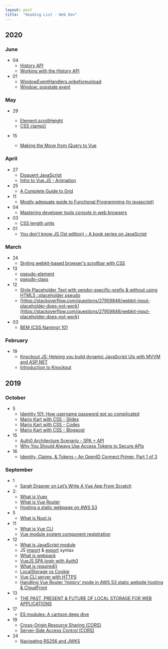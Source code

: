 ```yaml
---
layout: post
title:  "Reading List - Web Dev"
---
```


## 2020

### June
- 04
  - [History API](https://developer.mozilla.org/en-US/docs/Web/API/History_API)
  - [Working with the History API](https://developer.mozilla.org/en-US/docs/Web/API/History_API/Working_with_the_History_API)
- 01
  - [WindowEventHandlers.onbeforeunload](https://developer.mozilla.org/en-US/docs/Web/API/WindowEventHandlers/onbeforeunload)
  - [Window: popstate event](https://developer.mozilla.org/en-US/docs/Web/API/Window/popstate_event)
  
### May
- 29
  - [Element.scrollHeight](https://developer.mozilla.org/en-US/docs/Web/API/Element/scrollHeight)
  - [CSS clamp()](https://developer.mozilla.org/en-US/docs/Web/CSS/clamp)
  
- 15
  - [Making the Move from jQuery to Vue](https://css-tricks.com/making-the-move-from-jquery-to-vue/)
  
### April
- 27
  - [Eloquent JavaScript](https://eloquentjavascript.net/)
  - [Intro to Vue.JS - Animation](https://css-tricks.com/intro-to-vue-5-animations/)
- 25
  - [A Complete Guide to Grid](https://css-tricks.com/snippets/css/complete-guide-grid/)
- 11
  - [Mostly adequate guide to Functional Programming (in javascript)](https://github.com/MostlyAdequate/mostly-adequate-guide)
- 04
  - [Mastering developer tools console in web browsers](https://blog.teamtreehouse.com/mastering-developer-tools-console)
- 03
  - [CSS length units](https://developer.mozilla.org/en-US/docs/Web/CSS/length)
- 01
  - [You don't know JS (1st edition) - A book series on JavaScript](https://github.com/getify/You-Dont-Know-JS/blob/1st-ed/README.md)
  
### March
- 24
  - [Styling webkit-based browser's scrollbar with CSS](https://almaer.com/blog/creating-custom-scrollbars-with-css-how-css-isnt-great-for-every-task)
- 13
  - [pseudo-element](https://developer.mozilla.org/en-US/docs/Web/CSS/Pseudo-elements)
  - [pseudo-class](https://developer.mozilla.org/en-US/docs/Web/CSS/Pseudo-classes)
- 12
  - [Style Placeholder Text with vendor-specific-prefix & without using HTML5 ::placeholder pseudo](https://css-tricks.com/snippets/css/style-placeholder-text/)
  - [https://stackoverflow.com/questions/27959846/webkit-input-placeholder-does-not-work](https://stackoverflow.com/questions/27959846/webkit-input-placeholder-does-not-work)
- 03
  - [BEM (CSS Naming) 101](https://css-tricks.com/bem-101/)

### February
- 19
  - [Knockout JS: Helping you build dynamic JavaScript UIs with MVVM and ASP.NET](https://channel9.msdn.com/Events/MIX/MIX11/FRM08)
  - [Introduction to Knockout](https://knockoutjs.com/documentation/introduction.html)

## 2019

### October
- 5
  - [Identity 101: How username password got so complicated](https://www.youtube.com/watch?v=ga3u_4B7_Bw)
  - [Mario Kart with CSS - Slides](https://stephencook.dev/slides/mario-kart-css-talk/#/0/0)
  - [Mario Kart with CSS - Codes](https://codesandbox.io/s/zk15o120xl)
  - [Mario Kart with CSS - Blogpost](https://codeburst.io/mario-kart-css-7572bd2ce608)
- 15
  - [Auth0 Architecture Scenario - SPA + API](https://auth0.com/docs/architecture-scenarios/spa-api)
  - [Why You Should Always Use Access Tokens to Secure APIs](https://auth0.com/docs/api-auth/why-use-access-tokens-to-secure-apis)
- 16
  - [Identity, Claims, & Tokens – An OpenID Connect Primer, Part 1 of 3](https://developer.okta.com/blog/2017/07/25/oidc-primer-part-1)
    
### September
- 1
  - [Sarah Drasner on Let’s Write A Vue App From Scratch](https://vimeo.com/348717993)
- 2:
  - [What is Vuex](https://vuex.vuejs.org/)
  - [What is Vue Router](https://router.vuejs.org/)
  - [Hosting a static webpage on AWS S3](https://docs.aws.amazon.com/AmazonS3/latest/dev/WebsiteHosting.html)
- 5
  - [What is Nuxt.js](https://nuxtjs.org/)
- 11
  - [What is Vue CLI](https://cli.vuejs.org/guide/#components-of-the-system)
  - [Vue module system component registration](https://vuejs.org/v2/guide/components-registration.html#Module-Systems)
- 12
  - [What is JavaScript module](https://developer.mozilla.org/en-US/docs/Web/JavaScript/Guide/Modules)
  - JS [import](https://developer.mozilla.org/en-US/docs/Web/JavaScript/Reference/Statements/import) & [export](https://developer.mozilla.org/en-US/docs/web/javascript/reference/statements/export) syntax
  - [What is webpack](https://webpack.js.org/concepts/)
  - [VueJS SPA login with Auth0](https://auth0.com/docs/quickstart/spa/vuejs)
  - [What is required()](https://nodejs.org/en/knowledge/getting-started/what-is-require/)
  - [LocalStorage vs Cookie](https://stackoverflow.com/questions/3220660/local-storage-vs-cookies)
  - [Vue CLI server with HTTPS](https://forum.vuejs.org/t/vue-cli-serve-with-https/39359)
  - [Handling Vue Router 'history' mode in AWS S3 static website hosting & CloudFront](https://stackoverflow.com/a/47554827)
- 13
  - [THE PAST, PRESENT & FUTURE OF LOCAL STORAGE FOR WEB APPLICATIONS](http://diveintohtml5.info/storage.html)
- 17
  - [ES modules: A cartoon deep dive](https://hacks.mozilla.org/2018/03/es-modules-a-cartoon-deep-dive/)
- 19
  - [Cross-Origin Resource Sharing (CORS)](https://developer.mozilla.org/en-US/docs/Web/HTTP/CORS)
  - [Server-Side Access Control (CORS)](https://developer.mozilla.org/en-US/docs/Web/HTTP/Server-Side_Access_Control)
- 24
  - [Navigating RS256 and JWKS](https://auth0.com/blog/navigating-rs256-and-jwks/)
